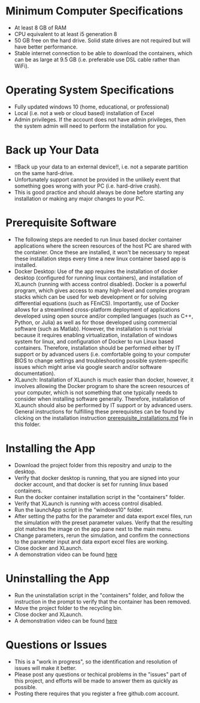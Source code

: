 # Minimum Computer Specifications
- At least 8 GB of RAM
- CPU equivalent to at least i5 generation 8
- 50 GB free on the hard drive. Solid state drives are not required but will have better performance.
- Stable internet connection to be able to download the containers, which can be as large at 9.5 GB (i.e. preferable use DSL cable rather than WiFi).

# Operating System Specifications
- Fully updated windows 10 (home, educational, or professional)
- Local (i.e. not a web or cloud based) installation of Excel
- Admin privileges. If the account does not have admin privileges, then the system admin will need to perform the installation for you.

# Back up Your Data
- !!Back up your data to an external device!!, i.e. not a separate partition on the same hard-drive.
- Unfortunately support cannot be provided in the unlikely event that something goes wrong with your PC (i.e. hard-drive crash).
- This is good practice and should always be done before starting any installation or making any major changes to your PC.

# Prerequisite Software
- The following steps are needed to run linux based docker container applications where the screen resources of the host PC are shared with the container. Once these are installed, it won't be necessary to repeat these installation steps every time a new linux container based app is installed.
- Docker Desktop: Use of the app requires the installation of docker desktop (configured for running linux containers), and installation of XLaunch (running with access control disabled). Docker is a powerful program, which gives access to many high-level and complex program stacks which can be used for web development or for solving differential equations (such as FEniCS). Importantly, use of Docker allows for a streamlined cross-platform deployment of applications developed using open source and/or compiled languages (such as C++, Python, or Julia) as well as for those developed using commercial software (such as Matlab). However, the installation is not trivial because it requires enabling virtualization, installation of windows system for linux, and configuration of Docker to run Linux based containers. Therefore, installation should be performed either by IT support or by advanced users (i.e. comfortable going to your computer BIOS to change settings and troubleshooting possible system-specific issues which might arise via google search and/or software documentation).
- XLaunch: Installation of XLaunch is much easier than docker, however, it involves allowing the Docker program to share the screen resources of your computer, which is not something that one typically needs to consider when installing software generally. Therefore, installation of XLaunch should also be performed by IT support or by advanced users. General instructions for fulfilling these prerequisites can be found by clicking on the installation instruction [prerequisite_installations.md](https://github.com/DLBuesen/cv_sim_mediated_in_soln/blob/main/windows10/prerequisite_installations.md) file in this folder.

# Installing the App
- Download the project folder from this repositry and unzip to the desktop.
- Verify that docker desktop is running, that you are signed into your docker account, and that docker is set for running linux based containers.
- Run the docker container installation script in the "containers" folder.
- Verify that XLaunch is running with access control disabled.
- Run the launchApp script in the "windows10" folder.
- After setting the paths for the parameter and data export excel files, run the simulation with the preset parameter values. Verify that the resulting plot matches the image on the app pane next to the main menu.
- Change parameters, rerun the simulation, and confirm the connections to the parameter input and data export excel files are working.
- Close docker and XLaunch.
- A demonstration video can be found [here](https://vimeo.com/538391877)

# Uninstalling the App
- Run the uninstallation script in the "containers" folder, and follow the instruction in the prompt to verify that the container has been removed.
- Move the project folder to the recycling bin.
- Close docker and XLaunch.
- A demonstration video can be found [here](https://vimeo.com/538426988)

# Questions or Issues
- This is a "work in progress", so the identification and resolution of issues will make it better.
- Please post any questions or techical problems in the "issues" part of this project, and efforts will be made to answer them as quickly as possible.
- Posting there requires that you register a free github.com account.










